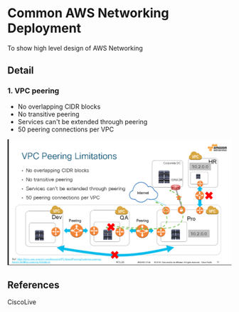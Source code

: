 # Common AWS Networking Deployment
To show high level design of AWS Networking 


## Detail

### 1. VPC peering  

- No overlapping CIDR blocks 
- No transitive peering
- Services can't be extended through peering
- 50 peering connections per VPC

![](images/1.png)

## References 

CiscoLive
